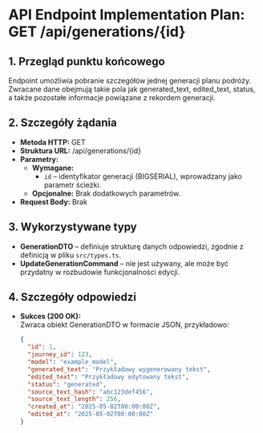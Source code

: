 # API Endpoint Implementation Plan: GET /api/generations/{id}

## 1. Przegląd punktu końcowego
Endpoint umożliwia pobranie szczegółów jednej generacji planu podróży. Zwracane dane obejmują takie pola jak generated_text, edited_text, status, a także pozostałe informacje powiązane z rekordem generacji.

## 2. Szczegóły żądania
- **Metoda HTTP:** GET  
- **Struktura URL:** /api/generations/{id}  
- **Parametry:**
  - **Wymagane:**  
    - `id` – identyfikator generacji (BIGSERIAL), wprowadzany jako parametr ścieżki.
  - **Opcjonalne:** Brak dodatkowych parametrów.
- **Request Body:** Brak

## 3. Wykorzystywane typy
- **GenerationDTO** – definiuje strukturę danych odpowiedzi, zgodnie z definicją w pliku `src/types.ts`.
- **UpdateGenerationCommand** – nie jest używany, ale może być przydatny w rozbudowie funkcjonalności edycji.

## 4. Szczegóły odpowiedzi
- **Sukces (200 OK):**  
  Zwraca obiekt GenerationDTO w formacie JSON, przykładowo:
  ```json
  {
    "id": 1,
    "journey_id": 123,
    "model": "example_model",
    "generated_text": "Przykładowy wygenerowany tekst",
    "edited_text": "Przykładowy edytowany tekst",
    "status": "generated",
    "source_text_hash": "abc123def456",
    "source_text_length": 256,
    "created_at": "2025-05-02T00:00:00Z",
    "edited_at": "2025-05-02T00:00:00Z"
  }